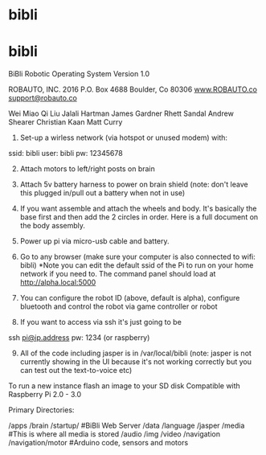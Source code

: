 # bibli
# bibli

BiBli Robotic Operating System
Version 1.0

ROBAUTO, INC. 2016
P.O. Box 4688
Boulder, Co 80306
www.ROBAUTO.co
support@robauto.co

Wei Miao
Qi Liu
Jalali Hartman
James Gardner
Rhett Sandal
Andrew Shearer
Christian Kaan
Matt Curry

1. Set-up a wirless network (via hotspot or unused modem) with:

ssid: bibli
user: bibli
pw: 12345678

2. Attach motors to left/right posts on brain

3. Attach 5v battery harness to power on brain shield (note: don't leave this plugged in/pull out a battery when not in use)

4. If you want assemble and attach the wheels and body. It's basically the base first and then add the 2 circles in order. Here is a full document on the body assembly. 

5. Power up pi via micro-usb cable and battery.

6. Go to any browser  (make sure your computer is also connected to wifi: bibli)
*Note you can edit the default ssid of the Pi to run on your home network if you need to. The command panel should load at http://alpha.local:5000

7. You can configure the robot ID (above, default is alpha), configure bluetooth and control the robot via game controller or robot

8. If you want to access via ssh it's just going to be 

ssh pi@ip.address 
pw: 1234 (or raspberry)

9. All of the code including jasper is in /var/local/bibli (note: jasper is not currently showing in the UI because it's not working correctly but you can test out the text-to-voice etc)


To run a new instance flash an image to your SD disk
Compatible with Raspberry Pi 2.0 - 3.0

Primary Directories:

/apps
/brain
  /startup/ #BiBli Web Server
/data
/language
  /jasper
/media  #This is where all media is stored
  /audio
  /img
  /video
/navigation
  /navigation/motor #Arduino code, sensors and motors


